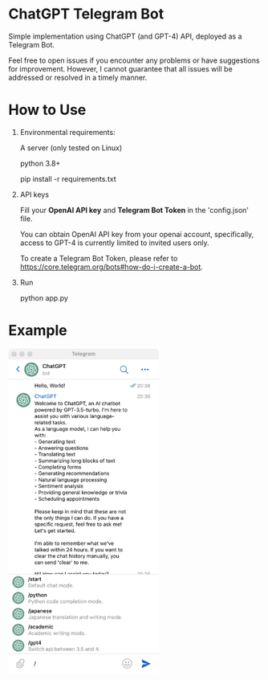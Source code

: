 # ChatGPT Telegram Bot
Simple implementation using ChatGPT (and GPT-4) API, deployed as a Telegram Bot.

Feel free to open issues if you encounter any problems or have suggestions for improvement. 
However, I cannot guarantee that all issues will be addressed or resolved in a timely manner.

# How to Use
1. Environmental requirements:

    A server (only tested on Linux)
    
    python 3.8+
    
    pip install -r requirements.txt

2. API keys

    Fill your **OpenAI API key** and **Telegram Bot Token** in the 'config.json' file.
  
    You can obtain OpenAI API key from your openai account, specifically, access to GPT-4 is currently limited to invited users only.
  
    To create a Telegram Bot Token, please refer to https://core.telegram.org/bots#how-do-i-create-a-bot.
  
3. Run

    python app.py


# Example
<img src="example.png" alt="alt text" width="300">


